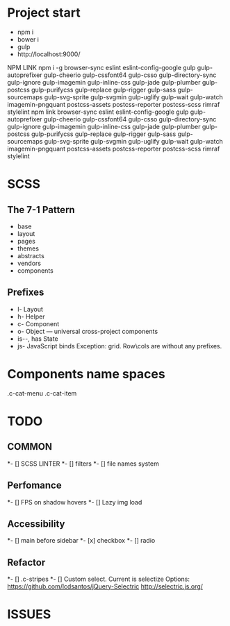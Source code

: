 # Project start
* npm i
* bower i
* gulp
* http://localhost:9000/

NPM LINK
npm i -g browser-sync eslint eslint-config-google gulp gulp-autoprefixer gulp-cheerio gulp-cssfont64 gulp-csso gulp-directory-sync gulp-ignore gulp-imagemin gulp-inline-css gulp-jade gulp-plumber gulp-postcss gulp-purifycss gulp-replace gulp-rigger gulp-sass gulp-sourcemaps gulp-svg-sprite gulp-svgmin gulp-uglify gulp-wait gulp-watch imagemin-pngquant postcss-assets postcss-reporter postcss-scss rimraf stylelint 
npm link browser-sync eslint eslint-config-google gulp gulp-autoprefixer gulp-cheerio gulp-cssfont64 gulp-csso gulp-directory-sync gulp-ignore gulp-imagemin gulp-inline-css gulp-jade gulp-plumber gulp-postcss gulp-purifycss gulp-replace gulp-rigger gulp-sass gulp-sourcemaps gulp-svg-sprite gulp-svgmin gulp-uglify gulp-wait gulp-watch imagemin-pngquant postcss-assets postcss-reporter postcss-scss rimraf stylelint 

# SCSS 

## The 7-1 Pattern
* base
* layout
* pages
* themes
* abstracts
* vendors
* components

## Prefixes

* l- Layout
* h- Helper
* c- Component
* o- Object — universal cross-project components
* is--, has State
* js- JavaScript binds
Exception: grid. Row\cols are without any prefixes.

# Components name spaces
  .c-cat-menu
  .c-cat-item

# TODO

## COMMON
*- [] SCSS LINTER
*- [] filters
*- [] file names system

## Perfomance
*- [] FPS on shadow hovers
*- [] Lazy img load

## Accessibility
*- [] main before sidebar
*- [x] checkbox
*- [] radio

## Refactor
*- [] .c-stripes
*- [] Custom select. Current is selectize
  Options:
    https://github.com/lcdsantos/jQuery-Selectric
    http://selectric.js.org/

# ISSUES



